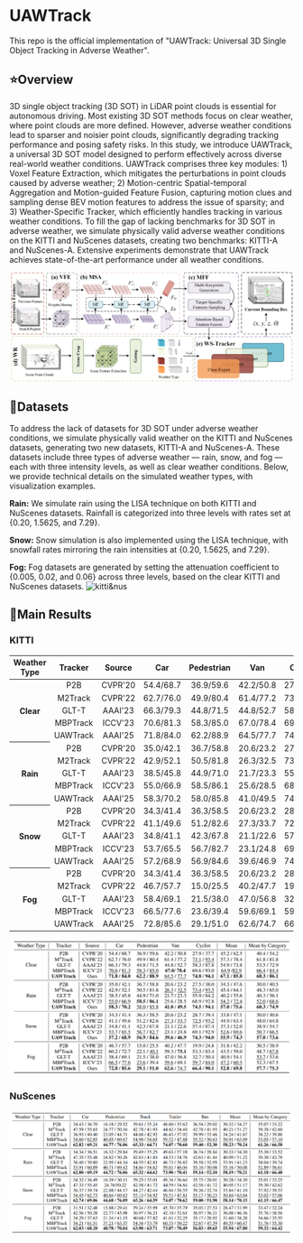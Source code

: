 # UAWTrack

This repo is the official implementation of "UAWTrack: Universal 3D Single Object Tracking in Adverse Weather".


## :star:Overview


3D single object tracking (3D SOT) in LiDAR point clouds is essential for autonomous driving. Most existing 3D SOT methods focus on clear weather, where point clouds are more defined. However, adverse weather conditions lead to sparser and noisier point clouds, significantly degrading tracking performance and posing safety risks. In this study, we introduce UAWTrack, a universal 3D SOT model designed to perform effectively across diverse real-world weather conditions. UAWTrack comprises three key modules: 1) Voxel Feature Extraction, which mitigates the perturbations in point clouds caused by adverse weather; 2) Motion-centric Spatial-temporal Aggregation and Motion-guided Feature Fusion, capturing motion clues and sampling dense BEV motion features to address the issue of sparsity; and 3) Weather-Specific Tracker, which efficiently handles tracking in various weather conditions. To fill the gap of lacking benchmarks for 3D SOT in adverse weather, we simulate physically valid adverse weather conditions on the KITTI and NuScenes datasets, creating two benchmarks: KITTI-A and NuScenes-A. Extensive experiments demonstrate that UAWTrack achieves state-of-the-art performance under all weather conditions.


![UAWTrack](figures/pipeline.png)


## :scroll:Datasets


To address the lack of datasets for 3D SOT under adverse weather conditions, we simulate physically valid weather on the KITTI and NuScenes datasets, generating two new datasets, KITTI-A and NuScenes-A. These datasets include three types of adverse weather — rain, snow, and fog — each with three intensity levels, as well as clear weather conditions. Below, we provide technical details on the simulated weather types, with visualization examples.


**Rain:** We simulate rain using the LISA technique on both KITTI and NuScenes datasets. Rainfall is categorized into three levels with rates set at {0.20, 1.5625, and 7.29}.


**Snow:** Snow simulation is also implemented using the LISA technique, with snowfall rates mirroring the rain intensities at {0.20, 1.5625, and 7.29}.


**Fog:** Fog datasets are generated by setting the attenuation coefficient to {0.005, 0.02, and 0.06} across three levels, based on the clear KITTI and NuScenes datasets.
![kitti&nus](figures/dataset.png)


## :crown:Main Results
### KITTI
<table>
<thead>
<tr>
<th align="center">Weather Type</th>
<th align="center">Tracker</th>
<th align="center">Source</th>
<th align="center">Car</th>
<th align="center">Pedestrian</th>
<th align="center">Van</th>
<th align="center">Cyclist</th>
<th align="center">Mean</th>
<th align="center">Mean by Category</th>
</tr>
</thead>
  
<tr>
<th align="center" rowspan="5" nowrap="nowrap">Clear</th>
<td align="center">P2B</td>
<td align="center">CVPR'20</td>
<td align="center">54.4/68.7</td>
<td align="center">36.9/59.6</td>
<td align="center">42.2/50.8</td>
<td align="center">27.9/37.7</td>
<td align="center">45.2/62.5</td>
<td align="center">40.4/54.2</td>
</tr>
<tr>
<td align="center">M2Track</td>
<td align="center">CVPR'22</td>
<td align="center">62.7/76.0</td>
<td align="center">49.9/80.4</td>
<td align="center">61.4/77.2</td>
<td align="center">73.1/93.4</td>
<td align="center">57.3/78.4</td>
<td align="center">61.8/81.8</td>
</tr>
<tr>
<td align="center">GLT-T</td>
<td align="center">AAAI'23</td>
<td align="center">66.3/79.3</td>
<td align="center">44.8/71.5</td>
<td align="center">44.8/52.7</td>
<td align="center">58.3/87.8</td>
<td align="center">54.9/73.8</td>
<td align="center">53.5/72.9</td>
</tr>
<tr>
<td align="center">MBPTrack</td>
<td align="center">ICCV'23</td>
<td align="center">70.6/81.3</td>
<td align="center">58.3/85.0</td>
<td align="center">67.0/78.4</td>
<td align="center">69.6/93.0</td>
<td align="center">64.9/82.9</td>
<td align="center">66.4/84.4</td>
</tr>
<tr>
<td align="center">UAWTrack</td>
<td align="center">AAAI'25</td>
<td align="center">71.8/84.0</td>
<td align="center">62.2/88.9</td>
<td align="center">64.5/77.7</td>
<td align="center">74.8/94.1</td>
<td align="center">67.1/85.8</td>
<td align="center">68.3/86.1</td>
</tr>
  
<tr> 
<th align="center" rowspan="5" nowrap="nowrap">Rain</th>
<td align="center">P2B</td>
<td align="center">CVPR'20</td>
<td align="center">35.0/42.1</td>
<td align="center">36.7/58.8</td>
<td align="center">20.6/23.2</td>
<td align="center">27.5/38.0</td>
<td align="center">34.3/47.6</td>
<td align="center">30.0/40.5</td>
</tr>
<tr>
<td align="center">M2Track</td>
<td align="center">CVPR'22</td>
<td align="center">42.9/52.1</td>
<td align="center">50.5/81.8</td>
<td align="center">26.3/32.5</td>
<td align="center">73.4/93.5</td>
<td align="center">45.4/64.1</td>
<td align="center">45.4/64.1</td>
</tr>
<tr>
<td align="center">GLT-T</td>
<td align="center">AAAI'23</td>
<td align="center">38.5/45.8</td>
<td align="center">44.9/71.0</td>
<td align="center">21.7/23.3</td>
<td align="center">55.9/84.2</td>
<td align="center">40.2/55.6</td>
<td align="center">40.2/55.6</td>
</tr>
<tr>
<td align="center">MBPTrack</td>
<td align="center">ICCV'23</td>
<td align="center">55.0/66.9</td>
<td align="center">58.5/86.1</td>
<td align="center">25.6/28.5</td>
<td align="center">68.9/92.8</td>
<td align="center">54.2/72.4</td>
<td align="center">52.0/68.6</td>
</tr>
<tr>
<td align="center">UAWTrack</td>
<td align="center">AAAI'25</td>
<td align="center">58.3/70.2</td>
<td align="center">58.0/85.8</td>
<td align="center">41.0/49.5</td>
<td align="center">74.5/94.1</td>
<td align="center">57.0/75.6</td>
<td align="center">60.3/74.9</td>
</tr>

<tr> 
<th align="center" rowspan="5" nowrap="nowrap">Snow</th>
<td align="center">P2B</td>
<td align="center">CVPR'20</td>
<td align="center">34.3/41.4</td>
<td align="center">36.3/58.5</td>
<td align="center">20.6/23.2</td>
<td align="center">28.7/39.4</td>
<td align="center">33.8/47.1</td>
<td align="center">30.0/40.6</td>
</tr>
<tr>
<td align="center">M2Track</td>
<td align="center">CVPR'22</td>
<td align="center">41.1/49.6</td>
<td align="center">51.2/82.6</td>
<td align="center">27.3/33.7</td>
<td align="center">72.5/93.2</td>
<td align="center">44.9/63.4</td>
<td align="center">48.0/64.8</td>
</tr>
<tr>
<td align="center">GLT-T</td>
<td align="center">AAAI'23</td>
<td align="center">34.8/41.1</td>
<td align="center">42.3/67.8</td>
<td align="center">21.1/22.6</td>
<td align="center">57.4/87.4</td>
<td align="center">37.3/52.0</td>
<td align="center">38.9/54.7</td>
</tr>
<tr>
<td align="center">MBPTrack</td>
<td align="center">ICCV'23</td>
<td align="center">53.7/65.5</td>
<td align="center">56.7/82.7</td>
<td align="center">23.1/24.8</td>
<td align="center">69.1/92.9</td>
<td align="center">52.6/69.6</td>
<td align="center">50.7/66.5</td>
</tr>
<tr>
<td align="center">UAWTrack</td>
<td align="center">AAAI'25</td>
<td align="center">57.2/68.9</td>
<td align="center">56.9/84.6</td>
<td align="center">39.6/46.9</td>
<td align="center">74.3/94.0</td>
<td align="center">55.9/74.3</td>
<td align="center">57.0/73.6</td>
</tr>

<tr> 
<th align="center" rowspan="5" nowrap="nowrap">Fog</th>
<td align="center">P2B</td>
<td align="center">CVPR'20</td>
<td align="center">34.3/41.4</td>
<td align="center">36.3/58.5</td>
<td align="center">20.6/23.2</td>
<td align="center">28.7/39.4</td>
<td align="center">33.8/47.1</td>
<td align="center">30.0/40.6</td>
</tr>
<tr>
<td align="center">M2Track</td>
<td align="center">CVPR'22</td>
<td align="center">46.7/57.7</td>
<td align="center">15.0/25.5</td>
<td align="center">40.2/47.7</td>
<td align="center">19.9/24.8</td>
<td align="center">31.8/42.2</td>
<td align="center">30.5/38.9</td>
</tr>
<tr>
<td align="center">GLT-T</td>
<td align="center">AAAI'23</td>
<td align="center">58.4/69.1</td>
<td align="center">21.5/38.0</td>
<td align="center">47.0/56.8</td>
<td align="center">32.7/50.4</td>
<td align="center">40.9/54.1</td>
<td align="center">53.7/53.6</td>
</tr>
<tr>
<td align="center">MBPTrack</td>
<td align="center">ICCV'23</td>
<td align="center">66.5/77.6</td>
<td align="center">23.6/39.4</td>
<td align="center">59.6/69.1</td>
<td align="center">59.7/84.0</td>
<td align="center">47.2/60.5</td>
<td align="center">52.3/67.5</td>
</tr>
<tr>
<td align="center">UAWTrack</td>
<td align="center">AAAI'25</td>
<td align="center">72.8/85.6</td>
<td align="center">29.1/51.0</td>
<td align="center">62.6/74.7</td>
<td align="center">66.4/90.1</td>
<td align="center">52.8/69.8</td>
<td align="center">57.7/75.3</td>
</tr>
</table>

![kitti](figures/kitti.png)


### NuScenes
![nus](figures/nus.png)
